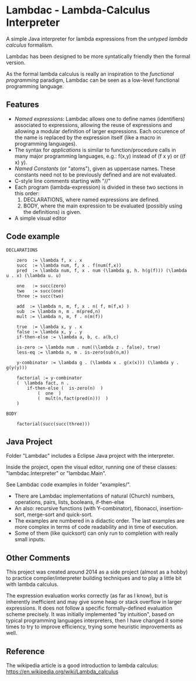 
# Lambdac - Lambda-Calculus Interpreter

A simple Java interpreter for lambda expressions from the *untyped lambda calculus* formalism. 

Lambdac has been designed to be more syntatically friendly then the formal version.

As the formal lambda calculus is really an inspiration to the _functional programming_ paradigm, Lambdac can be seen 
as a low-level functional programming language.

## Features
- *Named expressions*: Lambdac allows one to define names (identifiers) associated to expressions, allowing the reuse of expressions
and allowing a modular definition of larger expressions. Each occurence of the name is replaced by the expression itself (like a macro 
in programming languages).
- The syntax for _applications_ is similar to function/procedure calls in many major programming languages, e.g.: f(x,y) instead of (f x y) or ((f x) y).
- *Named Constants* (or "atoms"), given as uppercase names. These constants need not to be previously defined and are not evaluated.
- C-style line comments starting with "//"
- Each program (lambda-expression) is divided in these two sections in this order: 
   1. DECLARATIONS, where named expressions are defined.
   2. BODY, where the main expression to be evaluated (possibly using the definitions) is given.
- A simple visual editor


## Code example

```
DECLARATIONS

	zero  := \lambda f, x . x 
	succ  := \lambda num, f, x . f(num(f,x))
	pred  := \lambda num, f, x . num (\lambda g, h. h(g(f))) (\lambda u . x) (\lambda u. u) 
	
	one   := succ(zero)
	two   := succ(one)
	three := succ(two)
	
	add  := \lambda n, m, f, x . n( f, m(f,x) )
	sub  := \lambda n, m . m(pred,n)
	mult := \lambda n, m, f . n(m(f))

	true  := \lambda x, y . x
	false := \lambda x, y . y
	if-then-else := \lambda a, b, c. a(b,c)
	
	is-zero := \lambda num . num((\lambda z . false), true)
	less-eq := \lambda n, m . is-zero(sub(n,m))

	y-combinator := \lambda g . (\lambda x . g(x(x))) (\lambda y . g(y(y)))

	factorial := y-combinator
	(  \lambda fact, n . 
		if-then-else (  is-zero(n)  ) 
			(  one  )
			(  mult(n,fact(pred(n)))  )
	)

BODY

	factorial(succ(succ(three)))

```

## Java Project

Folder "Lambdac" includes a Eclipse Java project with the interpreter. 

Inside the project, open the visual editor, running one of these classes: "lambdac.Interpreter" or "lambdac.Main".

See Lambdac code examples in folder "examples/".
- There are Lambdac implementations of natural (Church) numbers, operations, pairs, lists, booleans, 
if-then-else
- An also: recursive functions (with Y-combinator), fibonacci, insertion-sort, merge-sort and quick-sort.
- The examples are numbered in a didactic order. The last examples are more complex in terms of code readability and in time of execution. 
- Some of them (like quicksort) can only run to completion with really small inputs.


## Other Comments

This project was created around 2014 as a side project (almost as a hobby) to practice compiler/interpreter building techniques 
and to play a little bit with lambda calculus.

The expression evaluation works correctly (as far as I know), but is inherently inefficient and may give some heap or stack overflow in larger expressions. 
It does not follow a specific formally-defined evaluation scheme precisely. It was initially implemented "by intuition", based on typical programming languages
interpreters, then I have changed it some times to try to improve efficiency, trying some heuristic improvements as well.


## Reference

The wikipedia article is a good introduction to lambda calculus:
https://en.wikipedia.org/wiki/Lambda_calculus
